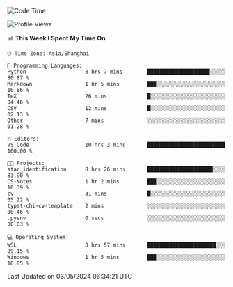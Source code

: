 <!--START_SECTION:waka-->
![Code Time](http://img.shields.io/badge/Code%20Time-1%2C654%20hrs%2012%20mins-blue)

![Profile Views](http://img.shields.io/badge/Profile%20Views-4-blue)

📊 **This Week I Spent My Time On** 

```text
🕑︎ Time Zone: Asia/Shanghai

💬 Programming Languages: 
Python                   8 hrs 7 mins        ████████████████████░░░░░   80.87 % 
Markdown                 1 hr 5 mins         ███░░░░░░░░░░░░░░░░░░░░░░   10.86 % 
TeX                      26 mins             █░░░░░░░░░░░░░░░░░░░░░░░░   04.46 % 
CSV                      12 mins             █░░░░░░░░░░░░░░░░░░░░░░░░   02.13 % 
Other                    7 mins              ░░░░░░░░░░░░░░░░░░░░░░░░░   01.28 % 

🔥 Editors: 
VS Code                  10 hrs 3 mins       █████████████████████████   100.00 % 

🐱‍💻 Projects: 
star_identification      8 hrs 26 mins       █████████████████████░░░░   83.90 % 
CS-Notes                 1 hr 2 mins         ███░░░░░░░░░░░░░░░░░░░░░░   10.39 % 
cv                       31 mins             █░░░░░░░░░░░░░░░░░░░░░░░░   05.22 % 
typst-chi-cv-template    2 mins              ░░░░░░░░░░░░░░░░░░░░░░░░░   00.46 % 
.pyenv                   0 secs              ░░░░░░░░░░░░░░░░░░░░░░░░░   00.03 % 

💻 Operating System: 
WSL                      8 hrs 57 mins       ██████████████████████░░░   89.15 % 
Windows                  1 hr 5 mins         ███░░░░░░░░░░░░░░░░░░░░░░   10.85 % 
```


 Last Updated on 03/05/2024 06:34:21 UTC
<!--END_SECTION:waka-->